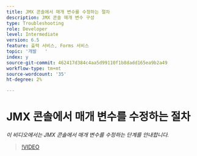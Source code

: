```yaml
---
title: JMX 콘솔에서 매개 변수를 수정하는 절차
description: JMX 콘솔 매개 변수 구성
type: Troubleshooting
role: Developer
level: Intermediate
version: 6.5
feature: 출력 서비스, Forms 서비스
topic: '개발   '
index: y
source-git-commit: 462417d384c4aa5d99110f1b8dadd165ea9b2a49
workflow-type: tm+mt
source-wordcount: '35'
ht-degree: 2%

---
```



# JMX 콘솔에서 매개 변수를 수정하는 절차

*이 비디오에서는 JMX 콘솔에서 매개 변수를 수정하는 단계를 안내합니다.*

>[!VIDEO](https://video.tv.adobe.com/v/335554?quality=9&learn=on)


